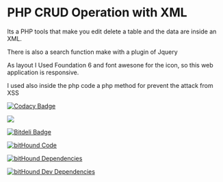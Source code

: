 # PHP CRUD Operation with XML

Its a PHP tools that make you edit delete a table and the data are inside an XML.

There is also a search function make with a plugin of Jquery

As layout I Used Foundation 6 and font awesone for the icon, so this web application is responsive.

I used also inside the php code a php method for prevent the attack from XSS

[![Codacy Badge](https://api.codacy.com/project/badge/grade/c8d8743a389e4c8c909f80cc6d478f9d)](https://www.codacy.com/app/francesco-malagrino/SkybetTech)

<a href="https://codeclimate.com/github/Vegetam/SkybetTech"><img src="https://codeclimate.com/github/Vegetam/SkybetTech/badges/gpa.svg" /></a>

[![Bitdeli Badge](https://d2weczhvl823v0.cloudfront.net/Vegetam/skybettech/trend.png)](https://bitdeli.com/free "Bitdeli Badge")

[![bitHound Code](https://www.bithound.io/github/Vegetam/PHPCRUDOperationsWithXml/badges/code.svg)](https://www.bithound.io/github/Vegetam/PHPCRUDOperationsWithXml)

[![bitHound Dependencies](https://www.bithound.io/github/Vegetam/PHPCRUDOperationsWithXml/badges/dependencies.svg)](https://www.bithound.io/github/Vegetam/PHPCRUDOperationsWithXml/master/dependencies/npm)

[![bitHound Dev Dependencies](https://www.bithound.io/github/Vegetam/PHPCRUDOperationsWithXml/badges/devDependencies.svg)](https://www.bithound.io/github/Vegetam/PHPCRUDOperationsWithXml/master/dependencies/npm)


